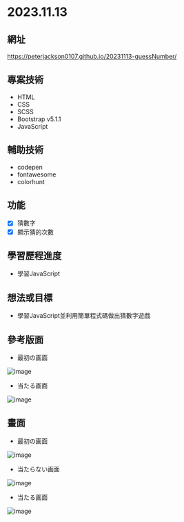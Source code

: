 # 2023.11.13

## 網址
https://peterjackson0107.github.io/20231113-guessNumber/

## 專案技術
- HTML
- CSS
- SCSS
- Bootstrap v5.1.1
- JavaScript

## 輔助技術
- codepen
- fontawesome
- colorhunt

## 功能
- [x] 猜數字
- [x] 顯示猜的次數

## 學習歷程進度
* 學習JavaScript

## 想法或目標
* 學習JavaScript並利用簡單程式碼做出猜數字遊戲

## 參考版面
* 最初の画面

![image](https://github.com/peterjackson0107/20231113-guessNumber/assets/151004314/36bab3fb-0307-46f3-9ec0-df6636d64de3)

* 当たる画面
  
![image](https://github.com/peterjackson0107/20231113-guessNumber/assets/151004314/d27695ca-3da9-4cd0-b698-da6e565da45f)

## 畫面
* 最初の画面

![image](https://github.com/peterjackson0107/20231113-guessNumber/assets/151004314/70e9696b-5324-4c31-9362-f0c517da298a)

* 当たらない画面

![image](https://github.com/peterjackson0107/20231113-guessNumber/assets/151004314/d25d7001-6f3a-4c57-89ed-222bf308ce63)

* 当たる画面

![image](https://github.com/peterjackson0107/20231113-guessNumber/assets/151004314/0c3d0102-6202-407b-8708-21c394ca1b55)


